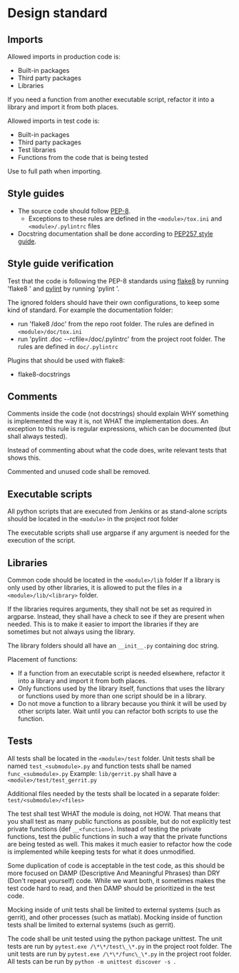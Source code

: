 # Design standard

## Imports

Allowed imports in production code is:

- Built-in packages
- Third party packages
- Libraries

If you need a function from another executable script, refactor it into a library and import it from both places.

Allowed imports in test code is:

- Built-in packages
- Third party packages
- Test libraries
- Functions from the code that is being tested

Use to full path when importing.

## Style guides

- The source code should follow [PEP-8](https://www.python.org/dev/peps/pep-0008/).
  - Exceptions to these rules are defined in the `<module>/tox.ini` and `<module>/.pylintrc` files
- Docstring documentation shall be done according to [PEP257 style guide](https://www.python.org/dev/peps/pep-0257/).

## Style guide verification

Test that the code is following the PEP-8 standards using [flake8](https://pypi.org/project/flake8/) by running 'flake8 <module>' and [pylint](https://www.pylint.org/) by running 'pylint <module>'.

The ignored folders should have their own configurations, to keep some kind of standard. For example the documentation folder:

- run 'flake8 <module>/doc' from the repo root folder. The rules are defined in `<module>/doc/tox.ini`
- run 'pylint <module>.doc --rcfile=<module>/doc/.pylintrc' from the project root folder. The rules are defined in `doc/.pylintrc`

Plugins that should be used with flake8:

- flake8-docstrings

## Comments

Comments inside the code (not docstrings) should explain WHY something is implemented the way it is, not WHAT the implementation does. An exception to this rule is regular expressions, which can be documented (but shall always tested).

Instead of commenting about what the code does, write relevant tests that shows this.

Commented and unused code shall be removed.

## Executable scripts

All python scripts that are executed from Jenkins or as stand-alone scripts should be located in the `<module>` in the project root folder

The executable scripts shall use argparse if any argument is needed for the execution of the script.

## Libraries

Common code should be located in the `<module>/lib` folder
If a library is only used by other libraries, it is allowed to put the files in a `<module>/lib/<library>` folder.

If the libraries requires arguments, they shall not be set as required in argparse. Instead, they shall have a check to see if they are present when needed. This is to make it easier to import the libraries if they are sometimes but not always using the library.

The library folders should all have an `__init__.py` containing doc string.

Placement of functions:

- If a function from an executable script is needed elsewhere, refactor it into a library and import it from both places.
- Only functions used by the library itself, functions that uses the library or functions used by more than one script should be in a library.
- Do not move a function to a library because you think it will be used by other scripts later. Wait until you can refactor both scripts to use the function.

## Tests

All tests shall be located in the `<module>/test` folder.
Unit tests shall be named `test_<submodule>.py` and function tests shall be named `func_<submodule>.py`
Example: `lib/gerrit.py` shall have a `<module>/test/test_gerrit.py`

Additional files needed by the tests shall be located in a separate folder: `test/<submodule>/<files>`

The test shall test WHAT the module is doing, not HOW. That means that you shall test as many public functions as possible, but do not explicitly test private functions (def `__<function>`). Instead of testing the private functions, test the public functions in such a way that the private functions are being tested as well. This makes it much easier to refactor how the code is implemented while keeping tests for what it does unmodified.

Some duplication of code is acceptable in the test code, as this should be more focused on DAMP (Descriptive And Meaningful Phrases) than DRY (Don't repeat yourself) code. While we want both, it sometimes makes the test code hard to read, and then DAMP should be prioritized in the test code.

Mocking inside of unit tests shall be limited to external systems (such as gerrit), and other processes (such as matlab). Mocking inside of function tests shall be limited to external systems (such as gerrit).

The code shall be unit tested using the python package unittest. The unit tests are run by `pytest.exe /\*\*/test\_\*.py` in the project root folder. The unit tests are run by `pytest.exe /\*\*/func\_\*.py` in the project root folder. All tests can be run by `python -m unittest discover -s `.
